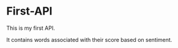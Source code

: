 # First-API
This is my first API.

It contains words associated with their score based on sentiment.